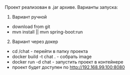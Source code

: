 
Проект  реализован в .jar архиве.
Варианты запуска:
1) Вариант ручной
 - download from git
 - mvn install || mvn spring-boot:run
2) Вариант через докер
 - cd /chat  - перейти в папку проекта
 - docker build -t chat . - собрать image
 - docker run -d chat - запустить проект в контейнере
 - проект будет доступен по http://192.168.99.100:8080
